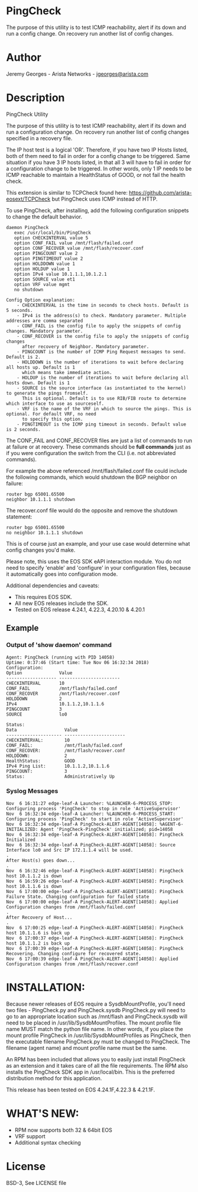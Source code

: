 # PingCheck 

The purpose of this utility is to test ICMP reachability, alert if its down and
run a config change. On recovery run another list of config changes.

# Author
Jeremy Georges - Arista Networks   - jgeorges@arista.com

# Description
PingCheck Utility


The purpose of this utility is to test ICMP reachability, alert if its down and
run a configuration change. On recovery run another list of config changes specified in a recovery file.

The IP host test is a logical 'OR'. Therefore, if you have two IP Hosts listed, both of them need to fail in order
for a config change to be triggered. Same situation if you have 3 IP hosts listed, in that all 3 will have to fail
in order for a configuration change to be triggered. In other words, only 1 IP needs to be ICMP reachable to maintain
a HealthStatus of GOOD, or not fail the health check.

This extension is similar to TCPCheck found here: https://github.com/arista-eosext/TCPCheck but PingCheck uses ICMP
instead of HTTP.

To use PingCheck, after installing, add the following configuration snippets to change the default behavior.  


```
daemon PingCheck
   exec /usr/local/bin/PingCheck
   option CHECKINTERVAL value 5
   option CONF_FAIL value /mnt/flash/failed.conf
   option CONF_RECOVER value /mnt/flash/recover.conf
   option PINGCOUNT value 2
   option PINGTIMEOUT value 2
   option HOLDDOWN value 1
   option HOLDUP value 1
   option IPv4 value 10.1.1.1,10.1.2.1
   option SOURCE value et1
   option VRF value mgmt
   no shutdown
```

```
Config Option explanation:
    - CHECKINTERVAL is the time in seconds to check hosts. Default is 5 seconds.
    - IPv4 is the address(s) to check. Mandatory parameter. Multiple addresses are comma separated
    - CONF_FAIL is the config file to apply the snippets of config changes. Mandatory parameter.
    - CONF_RECOVER is the config file to apply the snippets of config changes
      after recovery of Neighbor. Mandatory parameter.
    - PINGCOUNT is the number of ICMP Ping Request messages to send. Default is 2.
    - HOLDDOWN is the number of iterations to wait before declaring all hosts up. Default is 1
      which means take immediate action.
    - HOLDUP is the number of iterations to wait before declaring all hosts down. Default is 1
    - SOURCE is the source interface (as instantiated to the kernel) to generate the pings fromself.
      This is optional. Default is to use RIB/FIB route to determine which interface to use as sourceself.
    - VRF is the name of the VRF in which to source the pings. This is optional. For default VRF, no need
      to specify this option.
    - PINGTIMEOUT is the ICMP ping timeout in seconds. Default value is 2 seconds.
```

The CONF_FAIL and CONF_RECOVER files are just a list of commands to run at failure or at recovery. These commands
should be **full commands** just as if you were configuration the switch from the CLI (i.e. not abbreviated commands).

For example the above referenced /mnt/flash/failed.conf file could include the following commands, which would
shutdown the BGP neighbor on failure:

```
router bgp 65001.65500
neighbor 10.1.1.1 shutdown
```

The recover.conf file would do the opposite and remove the shutdown statement:

```
router bgp 65001.65500
no neighbor 10.1.1.1 shutdown
```

This is of course just an example, and your use case would determine what config changes you'd make.

Please note, this uses the EOS SDK eAPI interaction module. You do not need to specify 'enable' and 'configure' in your 
configuration files, because it automatically goes into configuration mode.

Additional dependencies and caveats:
- This requires EOS SDK.
- All new EOS releases include the SDK.
- Tested on EOS release 4.24.1, 4.22.3, 4.20.10 & 4.20.1

## Example

### Output of 'show daemon' command
```
Agent: PingCheck (running with PID 14058)
Uptime: 0:37:46 (Start time: Tue Nov 06 16:32:34 2018)
Configuration:
Option              Value                   
------------------- ----------------------- 
CHECKINTERVAL       10                      
CONF_FAIL           /mnt/flash/failed.conf  
CONF_RECOVER        /mnt/flash/recover.conf 
HOLDDOWN            2                       
IPv4                10.1.1.2,10.1.1.6       
PINGCOUNT           3                       
SOURCE              lo0                     

Status:
Data                  Value                   
--------------------- ----------------------- 
CHECKINTERVAL:        10                      
CONF_FAIL:            /mnt/flash/failed.conf  
CONF_RECOVER:         /mnt/flash/recover.conf 
HOLDDOWN:             2                       
HealthStatus:         GOOD                    
IPv4 Ping List:       10.1.1.2,10.1.1.6       
PINGCOUNT:            3                       
Status:               Administratively Up   
```

### Syslog Messages
```
Nov  6 16:31:27 edge-leaf-A Launcher: %LAUNCHER-6-PROCESS_STOP: Configuring process 'PingCheck' to stop in role 'ActiveSupervisor'
Nov  6 16:32:34 edge-leaf-A Launcher: %LAUNCHER-6-PROCESS_START: Configuring process 'PingCheck' to start in role 'ActiveSupervisor'
Nov  6 16:32:34 edge-leaf-A PingCheck-ALERT-AGENT[14058]: %AGENT-6-INITIALIZED: Agent 'PingCheck-PingCheck' initialized; pid=14058
Nov  6 16:32:34 edge-leaf-A PingCheck-ALERT-AGENT[14058]: PingCheck Initialized
Nov  6 16:32:34 edge-leaf-A PingCheck-ALERT-AGENT[14058]: Source Interface lo0 and Src IP 172.1.1.4 will be used.
.
After Host(s) goes down...
.
Nov  6 16:32:46 edge-leaf-A PingCheck-ALERT-AGENT[14058]: PingCheck host 10.1.1.2 is down
Nov  6 16:59:26 edge-leaf-A PingCheck-ALERT-AGENT[14058]: PingCheck host 10.1.1.6 is down
Nov  6 17:00:00 edge-leaf-A PingCheck-ALERT-AGENT[14058]: PingCheck Failure State. Changing configuration for failed state
Nov  6 17:00:00 edge-leaf-A PingCheck-ALERT-AGENT[14058]: Applied Configuration changes from /mnt/flash/failed.conf
.
After Recovery of Host...
.
Nov  6 17:00:25 edge-leaf-A PingCheck-ALERT-AGENT[14058]: PingCheck host 10.1.1.6 is back up
Nov  6 17:00:37 edge-leaf-A PingCheck-ALERT-AGENT[14058]: PingCheck host 10.1.1.2 is back up
Nov  6 17:00:39 edge-leaf-A PingCheck-ALERT-AGENT[14058]: PingCheck Recovering. Changing configure for recovered state.
Nov  6 17:00:39 edge-leaf-A PingCheck-ALERT-AGENT[14058]: Applied Configuration changes from /mnt/flash/recover.conf
```



# INSTALLATION:
Because newer releases of EOS require a SysdbMountProfile, you'll need two files - PingCheck.py and PingCheck.sysdb
PingCheck.py will need to go to an appropriate location such as /mnt/flash and PingCheck.sysdb will need to be placed in 
/usr/lib/SysdbMountProfiles. The mount profile file name MUST match the python file name. In other words, if 
you place the mount profile PingCheck in /usr/lib/SysdbMountProfiles as PingCheck, then the executable filename PingCheck.py 
must be changed to PingCheck. The filename (agent name) and mount profile name must be the same.

An RPM has been included that allows you to easily just install PingCheck as an extension and it takes care of all
the file requirements. The RPM also installs the PingCheck SDK app in /usr/local/bin. This is the preferred distribution 
method for this application.

This release has been tested on EOS 4.24.1F,4.22.3 & 4.21.1F.

# WHAT'S NEW:
- RPM now supports both 32 & 64bit EOS
- VRF support
- Additional syntax checking

License
=======
BSD-3, See LICENSE file
